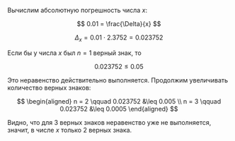 Вычислим абсолютную погрешность числа $x$:

$$ 0.01 = \frac{\Delta}{x} $$

$$ \Delta_x = 0.01 \cdot 2.3752 = 0.023752 $$

Если бы у числа $x$ был $n = 1$ верный знак, то

$$ 0.023752 \leq 0.05 $$

Это неравенство действительно выполняется. Продолжим увеличивать количество верных знаков:

$$
\begin{aligned}
    n = 2 \qquad 0.023752 &\leq 0.005 \\
    n = 3 \qquad 0.023752 &\leq 0.0005
\end{aligned}
$$

Видно, что для $3$ верных знаков неравенство уже не выполняется, значит, в числе $x$ только $2$ верных знака.